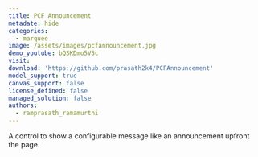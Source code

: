 ```yaml
---
title: PCF Announcement
metadate: hide
categories:
  - marquee
image: /assets/images/pcfannouncement.jpg
demo_youtube: bQSKDmo5V5c
visit: 
download: 'https://github.com/prasath2k4/PCFAnnouncement'
model_support: true
canvas_support: false
license_defined: false
managed_solution: false
authors:
  - ramprasath_ramamurthi
---
```

A control to show a configurable message like an announcement upfront the page.

